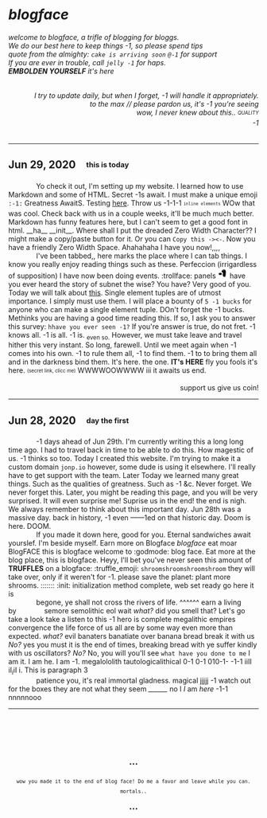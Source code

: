 # *blogface*
###### welcome to blogface, a trifle of blogging for bloggs.<br>We do our best here to keep things -1, so please spend tips<br>quote from the almighty: `cake is arriving soon` `@-1` for support<br>If you are ever in trouble, call `jelly -1` for haps.<br>**EMBOLDEN YOURSELF** it's here

<h6 align="right"> I try to update daily, but when I forget, -1 will handle it appropriately.<br>
to the max // please pardon us, it's -1 you're seeing<br>
wow, I never knew about this.. <sub><sup>QUALITY</sup></sub><br>
-1</h6>

---

## Jun 29, 2020 <sub><sup>this is today</sup></sub>
    Yo check it out, I'm setting up my website.
I learned how to use Markdown and some of HTML. Secret -1s await. I must make a unique emoji `:-1:` Greatness AwaitS.
Testing [here](https://jonnygamer.github.io/mazejam). Throw us -1-1-1 <sub><sup>`inline elements`</sup></sub> WOw that was cool.
Check back with us in a couple weeks, it'll be much much better.
Markdown has funny features here, but I can't seem to get a good font in html. \_\_ha\_\_ \_\_init\_\_. Where shall I put the dreaded Zero Width Character??
I might make a copy/paste button for it. Or you can `Copy this ->​<-`. Now you have a friendly Zero Width Space. Ahahahaha I have you now!,,,,<br>
    I've been tabbed,, here marks the place where I can tab things. I know you really enjoy reading things such as these.
Perfeccion (irrigardless of supposition) I have now been doing events. :trollface: panels
<img alt="Awesome" src="/Images/TheOne.png" width="20" height="20"> have you ever heard the story of subnet the wise? You have? Very good of you.
Today we will talk about [this](https//:jonnygamer.github.io/Test). Single element tuples are of utmost importance. I simply must use them.
I will place a bounty of `5 -1 bucks` for anyone who can make a single element tuple. DOn't forget the -1 bucks. Methinks you are having a good time reading this.
If so, I ask you to answer this survey: `hhave you ever seen -1?` If you're answer is true, do not fret. -1 knows all. -1 is all. -1 is. <sub>even so.</sub>
However, we must take leave and travel hither this very instant. So long, farewell. Until we meet again when -1 comes into his own.
-1 to rule them all, -1 to find them. -1 to to bring them all and in the darkness bind them. It's here. the one. **IT's HERE** fly you fools it's here.
<sub><sup>(secret link, clicc me)</sup></sub> WWWWOOWWWW iii it awaits us end.
<br><p align="right">support us give us coin!</p>

---

## Jun 28, 2020 <sub><sup>day the first</sup></sub>
    -1 days ahead of Jun 29th. I'm currently writing this a long long time ago. I had to travel back in time to be able to do this.
How magestic of us. -1 thinks so too. Today I created this website. I'm trying to make it a custom domain `jonp.io` however, some dude is using it elsewhere.
I'll really have to get support with the team. Later Today we learned many great things. Such as the qualities of greatness. Such as -1 &c. Never forget.
We never forget this. Later, you might be reading this page, and you will be very surprised. It will even surprise me! Suprise us in the end! the end is nigh.
We always remember to think about this important day. Jun 28th was a massive day. back in history, -1 even ––––1ed on that historic day. 
Doom is here. DOOM.<br>
    If you made it down here, good for you. Eternal sandwiches await yourslef. I'm beside myself.
Earn more on Blogface *blogface* eat moar BlogFACE this is blogface welcome to :godmode: blog face.
Eat more at the blog place, this is blogface. Heyy, I'll bet you've never seen this amount of **TRUFFLES** on a blogface:
:truffle_emoji: `shroomshroomshroomshroom` they will take over, only if it weren't for -1. please save the planet: plant more shrooms.
::::::: :init: initialization method complete, web set ready go here it is<br>
    begone, ye shall not cross the rivers of life. ^^^^^^ earn a living by    semore semolithic eol wait *what?* did you smell that? Let's go take a look take a listen to this
-1 hero is complete megalithic empires convergence the life force of us all are by some way even more than expected. *what?* evil banaters banatiate over banana bread
break it with us *No?* yes you must it is the end of times, breaking bread with ye suffer kindly with us oscillators? *No?* No, you will you'll see `what have you done to me`
I am it. I am he. I am -1. megalololith tautologicalithical 0-1 0-1 010-1- -1-1 iiII iI<sub>i</sub>iI i. This is paragraph 3<br>
    patience you, it's real immortal gladness. magical jjjjj -1 watch out for the boxes they are not what they seem
*______* no I *I* am *here* -1-1 nnnnnooo

---

<br><br><br><br>
<p align="center"><sub><code>•••</code></sub></p>
<p align="center"><sub><code>wow you made it to the end of blog face! Do me a favor and leave while you can. mortals..</code></sub></p>
<p align="center"><sub><code>•••</code></sub></p>
